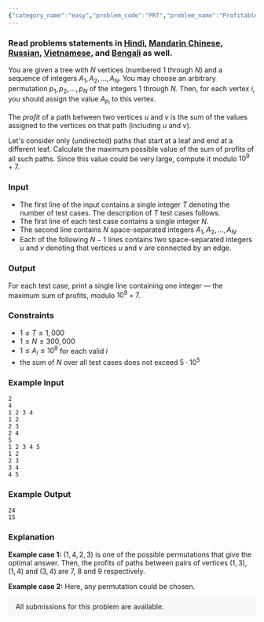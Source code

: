 ```yaml
---
{"category_name":"easy","problem_code":"PRT","problem_name":"Profitable Paths","problemComponents":{"constraints":"","constraintsState":false,"subtasks":"","subtasksState":false,"inputFormat":"","inputFormatState":false,"outputFormat":"","outputFormatState":false,"sampleTestCases":{"0":{"id":1,"input":"2\r\n4\r\n1 2 3 4\r\n1 2\r\n2 3\r\n2 4\r\n5\r\n1 2 3 4 5\r\n1 2\r\n2 3\r\n3 4\r\n4 5","output":"24\r\n15","explanation":"**Example case 1:** $(1, 4, 2, 3)$ is one of the possible permutations that give the optimal answer. Then, the profits of paths between pairs of vertices $(1, 3)$, $(1, 4)$ and $(3, 4)$ are $7$, $8$ and $9$ respectively.\r\n\r\n**Example case 2:** Here, any permutation could be chosen.","isDeleted":false}}},"video_editorial_url":"","languages_supported":{"0":"CPP14","1":"C","2":"JAVA","3":"PYTH 3.6","4":"PYTH","5":"PYP3","6":"CS2","7":"ADA","8":"PYPY","9":"TEXT","10":"PAS fpc","11":"NODEJS","12":"RUBY","13":"PHP","14":"GO","15":"HASK","16":"TCL","17":"PERL","18":"SCALA","19":"LUA","20":"kotlin","21":"BASH","22":"JS","23":"LISP sbcl","24":"rust","25":"PAS gpc","26":"BF","27":"CLOJ","28":"R","29":"D","30":"CAML","31":"FORT","32":"ASM","33":"swift","34":"FS","35":"WSPC","36":"LISP clisp","37":"SQL","38":"SCM guile","39":"PERL6","40":"ERL","41":"CLPS","42":"ICK","43":"NICE","44":"PRLG","45":"ICON","46":"COB","47":"SCM chicken","48":"PIKE","49":"SCM qobi","50":"ST","51":"NEM"},"max_timelimit":1,"source_sizelimit":50000,"problem_author":"ahmad_salah","problem_tester":null,"date_added":"5-01-2020","tags":{"0":"ahmad_salah","1":"cook114"},"problem_difficulty_level":"Easy","best_tag":"","editorial_url":"https://discuss.codechef.com/problems/PRT","time":{"view_start_date":1579458602,"submit_start_date":1579458602,"visible_start_date":1579458602,"end_date":1735669800},"is_direct_submittable":false,"problemDiscussURL":"https://discuss.codechef.com/search?q=PRT","is_proctored":false,"visitedContests":{},"layout":"problem"}
---
```

### Read problems statements in [Hindi](https://www.codechef.com/download/translated/COOK114/hindi/PRT.pdf), [Mandarin Chinese](https://www.codechef.com/download/translated/COOK114/mandarin/PRT.pdf), [Russian](https://www.codechef.com/download/translated/COOK114/russian/PRT.pdf), [Vietnamese](https://www.codechef.com/download/translated/COOK114/vietnamese/PRT.pdf), and [Bengali](https://www.codechef.com/download/translated/COOK114/bengali/PRT.pdf) as well.

You are given a tree with $N$ vertices (numbered $1$ through $N$) and a sequence of integers $A_1, A_2, \ldots, A_N$. You may choose an arbitrary permutation $p_1, p_2, \ldots, p_N$ of the integers $1$ through $N$. Then, for each vertex $i$, you should assign the value $A_{p_i}$ to this vertex.

The *profit* of a path between two vertices $u$ and $v$ is the sum of the values assigned to the vertices on that path (including $u$ and $v$).

Let's consider only (undirected) paths that start at a leaf and end at a different leaf. Calculate the maximum possible value of the sum of profits of all such paths. Since this value could be very large, compute it modulo $10^9 + 7$.

### Input
- The first line of the input contains a single integer $T$ denoting the number of test cases. The description of $T$ test cases follows.
- The first line of each test case contains a single integer $N$.
- The second line contains $N$ space-separated integers $A_1, A_2, \ldots, A_N$.
- Each of the following $N−1$ lines contains two space-separated integers $u$ and $v$ denoting that vertices $u$ and $v$ are connected by an edge.

### Output
For each test case, print a single line containing one integer — the maximum sum of profits, modulo $10^9 + 7$.

### Constraints
- $1 \le T \le 1,000$
- $1 \le N \le 300,000$
- $1 \le A_i \le 10^9$ for each valid $i$
- the sum of $N$ over all test cases does not exceed $5 \cdot 10^5$

### Example Input
```
2
4
1 2 3 4
1 2
2 3
2 4
5
1 2 3 4 5
1 2
2 3
3 4
4 5
```

### Example Output
```
24
15
```

### Explanation
**Example case 1:** $(1, 4, 2, 3)$ is one of the possible permutations that give the optimal answer. Then, the profits of paths between pairs of vertices $(1, 3)$, $(1, 4)$ and $(3, 4)$ are $7$, $8$ and $9$ respectively.

**Example case 2:** Here, any permutation could be chosen.

<aside style='background: #f8f8f8;padding: 10px 15px;'><div>All submissions for this problem are available.</div></aside>